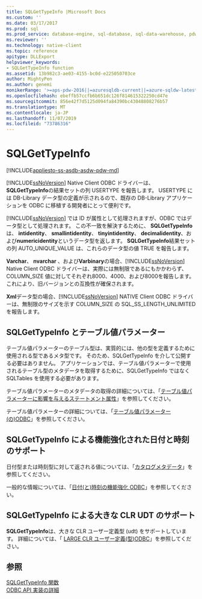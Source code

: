 ```yaml
---
title: SQLGetTypeInfo |Microsoft Docs
ms.custom: ''
ms.date: 03/17/2017
ms.prod: sql
ms.prod_service: database-engine, sql-database, sql-data-warehouse, pdw
ms.reviewer: ''
ms.technology: native-client
ms.topic: reference
apitype: DLLExport
helpviewer_keywords:
- SQLGetTypeInfo function
ms.assetid: 13b982c3-ae03-4155-bc0d-e225050703ce
author: MightyPen
ms.author: genemi
monikerRange: '>=aps-pdw-2016||=azuresqldb-current||=azure-sqldw-latest||>=sql-server-2016||=sqlallproducts-allversions||>=sql-server-linux-2017||=azuresqldb-mi-current'
ms.openlocfilehash: ebeffb57ccfb6b651dc126f814615322250cd47e
ms.sourcegitcommit: 856e42f7d5125d094fa84390bc43048808276b57
ms.translationtype: MT
ms.contentlocale: ja-JP
ms.lasthandoff: 11/07/2019
ms.locfileid: "73786316"
---
```

# <a name="sqlgettypeinfo"></a>SQLGetTypeInfo
[!INCLUDE[appliesto-ss-asdb-asdw-pdw-md](../../includes/appliesto-ss-asdb-asdw-pdw-md.md)]

  [!INCLUDE[ssNoVersion](../../includes/ssnoversion-md.md)] Native Client ODBC ドライバーは、 **SQLGetTypeInfo**の結果セットの列 USERTYPE を報告します。 USERTYPE には DB-Library データ型の定義が示されるので、既存の DB-Library アプリケーションを ODBC に移植する開発者にとって便利です。  
  
 [!INCLUDE[ssNoVersion](../../includes/ssnoversion-md.md)] では ID が属性として処理されますが、ODBC ではデータ型として処理されます。 この不一致を解決するために、 **SQLGetTypeInfo**は、 **intidentity**、 **smallintidentity**、 **tinyintidentity**、 **decimalidentity**、および**numericidentity**というデータ型を返します。 **SQLGetTypeInfo**結果セットの列 AUTO_UNIQUE_VALUE は、これらのデータ型の値 TRUE を報告します。  
  
 **Varchar**、 **nvarchar** 、および**Varbinary**の場合、[!INCLUDE[ssNoVersion](../../includes/ssnoversion-md.md)] Native Client ODBC ドライバーは、実際には無制限であるにもかかわらず、COLUMN_SIZE 値に対してそれぞれ8000、4000、および8000を報告します。 これにより、旧バージョンとの互換性が確保されます。  
  
 **Xml**データ型の場合、[!INCLUDE[ssNoVersion](../../includes/ssnoversion-md.md)] NATIVE Client ODBC ドライバーは、無制限のサイズを示す COLUMN_SIZE の SQL_SS_LENGTH_UNLIMITED を報告します。  
  
## <a name="sqlgettypeinfo-and-table-valued-parameters"></a>SQLGetTypeInfo とテーブル値パラメーター  
 テーブル値パラメーターのテーブル型は、実質的には、他の型を定義するために使用される型であるメタ型です。 そのため、SQLGetTypeInfo を介して公開する必要はありません。 アプリケーションでは、テーブル値パラメーターで使用されるテーブル型のメタデータを取得するために、SQLGetTypeInfo ではなく SQLTables を使用する必要があります。  
  
 テーブル値パラメーターのメタデータの取得の詳細については、「[テーブル値パラメーターに影響を与えるステートメント属性](../../relational-databases/native-client-odbc-table-valued-parameters/statement-attributes-that-affect-table-valued-parameters.md)」を参照してください。  
  
 テーブル値パラメーターの詳細については、「[テーブル値パラメーター &#40;の&#41;ODBC](../../relational-databases/native-client-odbc-table-valued-parameters/table-valued-parameters-odbc.md)」を参照してください。  
  
## <a name="sqlgettypeinfo-support-for-enhanced-date-and-time-features"></a>SQLGetTypeInfo による機能強化された日付と時刻のサポート  
 日付型または時刻型に対して返される値については、「[カタログメタデータ](../../relational-databases/native-client-odbc-date-time/metadata-catalog.md)」を参照してください。  
  
 一般的な情報については、「[日付&#40;と&#41;時刻の機能強化 ODBC](../../relational-databases/native-client-odbc-date-time/date-and-time-improvements-odbc.md)」を参照してください。  
  
## <a name="sqlgettypeinfo-support-for-large-clr-udts"></a>SQLGetTypeInfo による大きな CLR UDT のサポート  
 **SQLGetTypeInfo**は、大きな CLR ユーザー定義型 (udt) をサポートしています。 詳細については、「 [LARGE CLR ユーザー定義&#40;型&#41;ODBC](../../relational-databases/native-client/odbc/large-clr-user-defined-types-odbc.md)」を参照してください。  
  
## <a name="see-also"></a>参照  
 [SQLGetTypeInfo 関数](https://go.microsoft.com/fwlink/?LinkId=59356)   
 [ODBC API 実装の詳細](../../relational-databases/native-client-odbc-api/odbc-api-implementation-details.md)  
  
  
